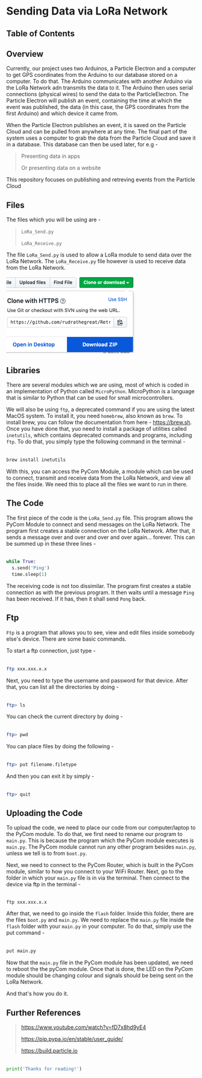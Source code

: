 # Sending Data via LoRa Network

## Table of Contents

## Overview

Currently, our project uses two Arduinos, a Particle Electron and a computer to get GPS coordinates from the Arduino to our database stored on a computer. To do that. The Arduino communicates with another Arduino via the LoRa Network adn transmits the data to it. The Arduino then uses serial connections (physical wires) to send the data to the ParticleElectron. The Particle Electron will publish an event, containing the time at which the event was published, the data (in this case, the GPS coordinates from the first Arduino) and which device it came from.

When the Particle Electron publishes an event, it is saved on the Particle Cloud and can be pulled from anywhere at any time. The final part of the system uses a computer to grab the data from the Particle Cloud and save it in a database. This database can then be used later, for e.g - 

> Presenting data in apps
>
> Or presenting data on a website

This repository focuses on publishing and retreving events from the Particle Cloud

## Files

The files which you will be using are - 

> `LoRa_Send.py`
>
> `LoRa_Receive.py`

The file `LoRa_Send.py` is used to allow a LoRa module to send data over the LoRa Network. The `LoRa_Receive.py` file however is used to receive data from the LoRa Network.

![Image description](https://github.com/rudrathegreat/Retreiving-Events/blob/master/Cloning%20Project.png)

## Libraries

There are several modules which we are using, most of which is coded in an implementation of Python called `MicroPython`. MicroPython is a language that is similar to Python that can be used for small microcontrollers.

We will also be using `ftp`, a deprecated command if you are using the latest MacOS system. To install it, you need `homebrew`, also known as `brew`. To install brew, you can follow the documentation from here - https://brew.sh. Once you have done that, yuo need to install a package of utilities called `inetutils`, which contains deprecated commands and programs, including `ftp`. To do that, you simply type the following command in the terminal - 

```Bash

brew install inetutils

```

With this, you can access the PyCom Module, a module which can be used to connect, transmit and receive data from the LoRa Network, and view all the files inside. We need this to place all the files we want to run in there.


## The Code

The first piece of the code is the `LoRa_Send.py` file. This program allows the PyCom Module to connect and send messages on the LoRa Network. The program first creates a stable connection on the LoRa Network. After that, it sends a message over and over and over and over again... forever. This can be summed up in these three lines - 

```Python

while True:
  s.send('Ping')
  time.sleep(1)

```

The receiving code is not too dissimilar. The program first creates a stable connection as with the previous program. It then waits until a message `Ping` has been received. If it has, then it shall send `Pong` back.

## Ftp

`Ftp` is a program that allows you to see, view and edit files inside somebody else's device. There are some basic commands.

To start a ftp connection, just type - 

```Bash

ftp xxx.xxx.x.x

```

Next, you need to type the username and password for that device. After that, you can list all the directories by doing -

```Bash

ftp> ls

```

You can check the current directory by doing - 

```Bash

ftp> pwd

```

You can place files by doing the following - 

```Bash

ftp> put filename.filetype

```

And then you can exit it by simply -

```Bash

ftp> quit

```

## Uploading the Code

To upload the code, we need to place our code from our computer/laptop to the PyCom module. To do that, we first need to rename our program to `main.py`. This is because the program which the PyCom module executes is `main.py`. The PyCom module cannot run any other program besides `main.py`, unless we tell is to from `boot.py`.

Next, we need to connect to the PyCom Router, which is built in the PyCom module, similar to how you connect to your WiFi Router. Next, go to the folder in which your `main.py` file is in via the terminal. Then connect to the device via ftp in the terminal - 

```

ftp xxx.xxx.x.x

```

After that, we need to go inside the `flash` folder. Inside this folder, there are the files `boot.py` and `main.py`. We need to replace the `main.py` file inside the `flash` folder with your `main.py` in your computer. To do that, simply use the put command - 

```Bash

put main.py

```

Now that the `main.py` file in the PyCom module has been updated, we need to reboot the the pyCom module. Once that is done, the LED on the PyCom module should be changing colour and signals should be being sent on the LoRa Network.

And that's how you do it.


## Further References

> https://www.youtube.com/watch?v=fD7x8hd9yE4
>
> https://pip.pypa.io/en/stable/user_guide/
>
> https://build.particle.io

```Python

print('Thanks for reading!')

```
